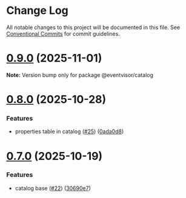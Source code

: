 # Change Log

All notable changes to this project will be documented in this file.
See [Conventional Commits](https://conventionalcommits.org) for commit guidelines.

# [0.9.0](https://github.com/eventvisor/eventvisor/compare/v0.8.0...v0.9.0) (2025-11-01)

**Note:** Version bump only for package @eventvisor/catalog





# [0.8.0](https://github.com/eventvisor/eventvisor/compare/v0.7.0...v0.8.0) (2025-10-28)


### Features

* properties table in catalog ([#25](https://github.com/eventvisor/eventvisor/issues/25)) ([0ada0d8](https://github.com/eventvisor/eventvisor/commit/0ada0d8f45088f5c126d2e76d30e65990a48e106))





# [0.7.0](https://github.com/eventvisor/eventvisor/compare/v0.6.0...v0.7.0) (2025-10-19)


### Features

* catalog base ([#22](https://github.com/eventvisor/eventvisor/issues/22)) ([30690e7](https://github.com/eventvisor/eventvisor/commit/30690e732db1b0ca232b888617d12bccf2f2c6f1))
